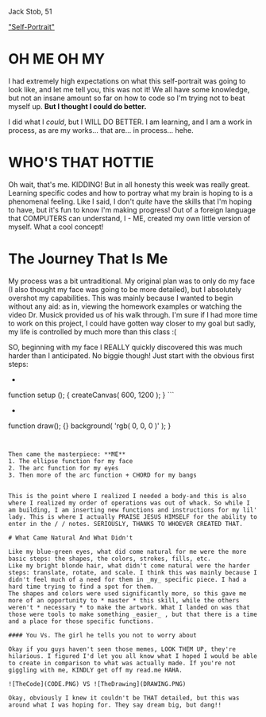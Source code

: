 Jack Stob, 51

["Self-Portrait"](https://jackelynstob.github.io/CreativeCoding1/hw-4/)

# OH ME OH MY

I had extremely high expectations on what this self-portrait was going to look like, and let me tell you, this was not it! We all have some knowledge, but not an insane amount so far on how to code so I'm trying not to beat myself up. **But I thought I could do better.**

I did what I _could_, but I WILL DO BETTER. I am learning, and I am a work in process, as are my works... that are... in process... hehe.

# WHO'S THAT HOTTIE

Oh wait, that's me. KIDDING! But in all honesty this week was really great. Learning specific codes and how to portray what my brain is hoping to is a phenomenal feeling. Like I said, I don't _quite_ have the skills that I'm hoping to have, but it's fun to know I'm making progress! Out of a foreign language that COMPUTERS can understand, I - ME, created my own little version of myself. What a cool concept!

# The Journey That Is Me

My process was a bit untraditional. My original plan was to only do my face (I also thought my face was going to be more detailed), but I absolutely overshot my capabilities. This was mainly because I wanted to begin without any aid: as in, viewing the homework examples or watching the video Dr. Musick provided us of his walk through.
I'm sure if I had more time to work on this project, I could have gotten way closer to my goal but sadly, my life is controlled by much more than this class :(

SO, beginning with my face I REALLY quickly discovered this was much harder than I anticipated. No biggie though!
Just start with the obvious first steps:

-   ```
function setup ();     {
      createCanvas( 600, 1200 );  }
      ```
-   ```
function draw(); {}
      background( 'rgb( 0, 0, 0 )' );
        }
  ```


Then came the masterpiece: **ME**
1. The ellipse function for my face
2. The arc function for my eyes
3. Then more of the arc function + CHORD for my bangs


This is the point where I realized I needed a body-and this is also where I realized my order of operations was out of whack. So while I am building, I am inserting new functions and instructions for my lil' lady. This is where I actually PRAISE JESUS HIMSELF for the ability to enter in the / / notes. SERIOUSLY, THANKS TO WHOEVER CREATED THAT.

# What Came Natural And What Didn't

Like my blue-green eyes, what did come natural for me were the more basic steps: the shapes, the colors, strokes, fills, etc.
Like my bright blonde hair, what didn't come natural were the harder steps: translate, rotate, and scale. I think this was mainly because I didn't feel much of a need for them in _my_ specific piece. I had a hard time trying to find a spot for them.
The shapes and colors were used significantly more, so this gave me more of an opportunity to * master * this skill, while the others weren't * necessary * to make the artwork. What I landed on was that those were tools to make something _easier_ , but that there is a time and a place for those specific functions.

#### You Vs. The girl he tells you not to worry about

Okay if you guys haven't seen those memes, LOOK THEM UP, they're hilarious. I figured I'd let you all know what I hoped I would be able to create in comparison to what was actually made. If you're not giggling with me, KINDLY get off my read.me HAHA.

![TheCode](CODE.PNG) VS ![TheDrawing](DRAWING.PNG)

Okay, obviously I knew it couldn't be THAT detailed, but this was around what I was hoping for. They say dream big, but dang!!
